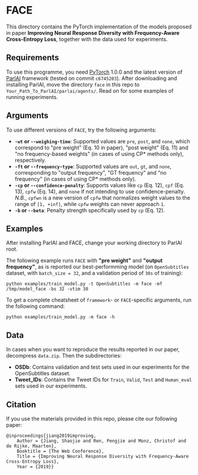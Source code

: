 # FACE

This directory contains the PyTorch implementation of the models
proposed in paper **Improving Neural Response Diversity with
Frequency-Aware Cross-Entropy Loss**, together with the data used for
experiments.

## Requirements

To use this programme, you need [PyTorch](https://pytorch.org/) 1.0.0
and the latest version of
[ParlAI](https://github.com/facebookresearch/ParlAI) framework (tested
on commit `c6745203`). After downloading and installing ParlAI, move
the directory `face` in this repo to
`Your_Path_To_ParlAI/parlai/agents/`.  Read on for some examples of
running experiments.

## Arguments

To use different versions of `FACE`, try the following arguments:

- **`-wt` or `--weighing-time`**: Supported values are `pre`, `post`, and `none`, which correspond to "pre weight" (Eq. 10 in paper), "post weight" (Eq. 11) and "no frequency-based weights" (in cases of using CP* methods only), respectively.
- **`-ft` or `--frequency-type`**: Supported values are `out`, `gt`, and `none`, corresponding to "output frequency", "GT frequency" and "no frequency" (in cases of using CP* methods only).
- **`-cp` or `--confidence-penalty`**: Supports values like `cp` (Eq. 12), `cpf` (Eq. 13), `cpfw` (Eq. 14), and `none` if not intending to use confidence-penalty. *N.B.*, `cpfwn` is a new version of `cpfw` that normalizes weight values to the range of `[1, +inf]`, while `cpfw` weights can never approach `1`.
- **`-b` or `--beta`**: Penalty strength specifically used by `cp` (Eq. 12).

## Examples

After installing ParlAI and FACE, change your working directory to ParlAI root.

The following example runs `FACE` with **"pre weight"** and **"output frequency"**, as is reported our best-performming model (on `OpenSubtitles` dataset, with `batch_size = 32`, and a validation period of `30s` of training):
```
python examples/train_model.py -t OpenSubtitles -m face -mf /tmp/model_face -bs 32 -vtim 30
```

To get a complete cheatsheet of `framework`- or `FACE`-specific arguments, run the following command:
```
python examples/train_model.py -m face -h
```

## Data

In cases when you want to reproduce the results reported in our paper,
decompress `data.zip`. Then the subdirectories:

- **OSDb**: Contains validation and test sets used in our experiments for the OpenSubtitles dataset.
- **Tweet_IDs**: Contains the Tweet IDs for `Train`, `Valid`, `Test` and `Human_eval` sets used in our experiments.

## Citation

If you use the materials provided in this repo, please cite our
following paper:

```
@inproceedings{jiang2019improving,
	Author = {Jiang, Shaojie and Ren, Pengjie and Monz, Christof and de Rijke, Maarten},
	Booktitle = {The Web Conference},
	Title = {Improving Neural Response Diversity with Frequency-Aware Cross-Entropy Loss},
	Year = {2019}}
```
